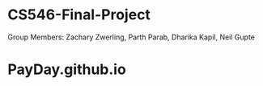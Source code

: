 # CS546-Final-Project
Group Members: Zachary Zwerling, Parth Parab, Dharika Kapil, Neil Gupte
# PayDay.github.io
